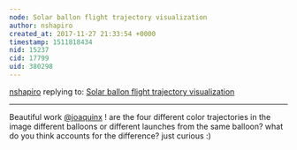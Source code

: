 ```yaml
---
node: Solar ballon flight trajectory visualization
author: nshapiro
created_at: 2017-11-27 21:33:54 +0000
timestamp: 1511818434
nid: 15237
cid: 17799
uid: 380298
---
```




[nshapiro](../profile/nshapiro) replying to: [Solar ballon flight trajectory visualization](../notes/joaquinx/11-25-2017/solar-ballon-flight-trajectory-visualization)

----
Beautiful work [@joaquinx](/profile/joaquinx) ! are the four different color trajectories in the image different balloons or different launches from the same balloon? what do you think accounts for the difference? just curious :)